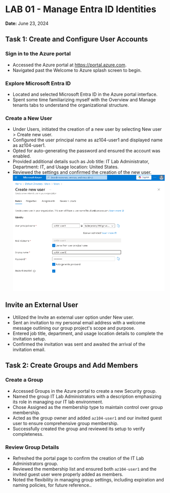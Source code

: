 # LAB 01 - Manage Entra ID Identities

**Date:** June 23, 2024

## Task 1: Create and Configure User Accounts

### Sign in to the Azure portal
- Accessed the Azure portal at https://portal.azure.com.
- Navigated past the Welcome to Azure splash screen to begin.

### Explore Microsoft Entra ID

- Located and selected Microsoft Entra ID in the Azure portal interface.
- Spent some time familiarizing myself with the Overview and Manage tenants tabs to understand the organizational structure.

### Create a New User

- Under Users, initiated the creation of a new user by selecting New user > Create new user.
- Configured the user principal name as az104-user1 and displayed name as az104-user1.
- Opted for auto-generating the password and ensured the account was enabled.
- Provided additional details such as Job title: IT Lab Administrator, Department: IT, and Usage location: United States.
- Reviewed the settings and confirmed the creation of the new user.
![Create a New User](Screenshots/create_a_new_user.png)

## Invite an External User

- Utilized the Invite an external user option under New user.
- Sent an invitation to my personal email address with a welcome message outlining our group project's scope and purpose.
- Entered job title, department, and usage location details to complete the invitation setup.
- Confirmed the invitation was sent and awaited the arrival of the invitation email.

## Task 2: Create Groups and Add Members

### Create a Group

- Accessed Groups in the Azure portal to create a new Security group.
- Named the group IT Lab Administrators with a description emphasizing its role in managing our IT lab environment.
- Chose Assigned as the membership type to maintain control over group membership.
- Acted as the group owner and added `az104-user1` and our invited guest user to ensure comprehensive group membership.
- Successfully created the group and reviewed its setup to verify completeness.

### Review Group Details
- Refreshed the portal page to confirm the creation of the IT Lab Administrators group.
- Reviewed the membership list and ensured both `az104-user1` and the invited guest user were properly added as members.
- Noted the flexibility in managing group settings, including expiration and naming policies, for future reference..
